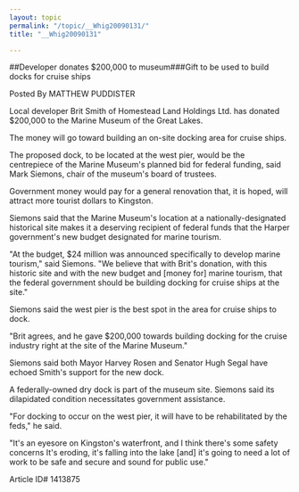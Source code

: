 ```yaml
---
layout: topic
permalink: "/topic/__Whig20090131/"
title: "__Whig20090131"

---
```


##Developer donates $200,000 to museum###Gift to be used to build docks for cruise ships

Posted By MATTHEW PUDDISTER



Local developer Brit Smith of Homestead Land Holdings Ltd. has donated $200,000 to the Marine Museum of the Great Lakes.

The money will go toward building an on-site docking area for cruise ships.

The proposed dock, to be located at the west pier, would be the centrepiece of the Marine Museum's planned bid for federal funding, said Mark Siemons, chair of the museum's board of trustees.

Government money would pay for a general renovation that, it is hoped, will attract more tourist dollars to Kingston.

Siemons said that the Marine Museum's location at a nationally-designated historical site makes it a deserving recipient of federal funds that the Harper government's new budget designated for marine tourism.

"At the budget, $24 million was announced specifically to develop marine tourism," said Siemons. "We believe that with Brit's donation, with this historic site and with the new budget and [money for] marine tourism, that the federal government should be building docking for cruise ships at the site."

Siemons said the west pier is the best spot in the area for cruise ships to dock.

"Brit agrees, and he gave $200,000 towards building docking for the cruise industry right at the site of the Marine Museum."

Siemons said both Mayor Harvey Rosen and Senator Hugh Segal have echoed Smith's support for the new dock.

A federally-owned dry dock is part of the museum site. Siemons said its dilapidated condition necessitates government assistance.

"For docking to occur on the west pier, it will have to be rehabilitated by the feds," he said.

"It's an eyesore on Kingston's waterfront, and I think there's some safety concerns It's eroding, it's falling into the lake [and] it's going to need a lot of work to be safe and secure and sound for public use."



Article ID# 1413875

